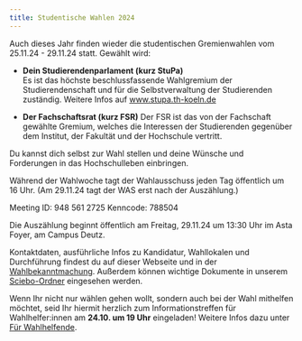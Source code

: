 ```yaml
---
title: Studentische Wahlen 2024
---
```


<!-- **!! DU BIST GEFRAGT !!** -->

Auch dieses Jahr finden wieder die studentischen Gremienwahlen vom 25.11.24 - 29.11.24 statt. Gewählt wird:

- **Dein Studierendenparlament (kurz StuPa)**  
  Es ist das höchste beschlussfassende Wahlgremium der Studierendenschaft und für die Selbstverwaltung der Studierenden zuständig.
  Weitere Infos auf www.stupa.th-koeln.de

- **Der Fachschaftsrat (kurz FSR)**
  Der FSR ist das von der Fachschaft gewählte Gremium, welches die Interessen der Studierenden gegenüber dem Institut, der Fakultät und der Hochschule vertritt.

Du kannst dich selbst zur Wahl stellen und deine Wünsche und Forderungen in das Hochschulleben einbringen.

<!--Du kannst einem der Wahllokale in der Woche vom **25.11.24 - 29.11.24** einen Besuch abstatten und wählst deine:n Kandidierende:n für das StuPa und FSR.-->

Während der Wahlwoche tagt der Wahlausschuss jeden Tag öffentlich um 16 Uhr. (Am 29.11.24 tagt der WAS erst nach der Auszählung.)

Meeting ID: 948 561 2725
Kenncode: 788504

Die Auszählung beginnt öffentlich am Freitag, 29.11.24 um 13:30 Uhr im Asta Foyer, am Campus Deutz.

Kontaktdaten, ausführliche Infos zu Kandidatur, Wahllokalen und Durchführung findest du auf dieser Webseite und in der [Wahlbekanntmachung](https://th-koeln.sciebo.de/s/tl45UsTiS54FtaQ).
Außerdem können wichtige Dokumente in unserem [Sciebo-Ordner](https://th-koeln.sciebo.de/s/tl45UsTiS54FtaQ) eingesehen werden.

Wenn Ihr nicht nur wählen gehen wollt, sondern auch bei der Wahl mithelfen möchtet, seid Ihr hiermit herzlich zum Informationstreffen für Wahlhelfer:innen am **24.10. um 19 Uhr** eingeladen! Weitere Infos dazu unter [Für Wahlhelfende](/fuer-wahlhelfende).

<!--Die Auslosung der Listenreihenfolge findet am **31.10.24 um 13:30** via Zoom statt.

Meeting ID: 948 561 2725
Kenncode: 788504-->

<!--_Amtliche Wahlergebnisse werden unter [Wahlergebnisse](/wahlergebnisse) spätestens ab dem 03. Dezember 2024 zu finden sein._-->
